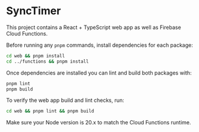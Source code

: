 # SyncTimer

This project contains a React + TypeScript web app as well as Firebase Cloud Functions.

Before running any `pnpm` commands, install dependencies for each package:

```bash
cd web && pnpm install
cd ../functions && pnpm install
```

Once dependencies are installed you can lint and build both packages with:

```bash
pnpm lint
pnpm build
```

To verify the web app build and lint checks, run:

```bash
cd web && pnpm lint && pnpm build
```

Make sure your Node version is 20.x to match the Cloud Functions runtime.

